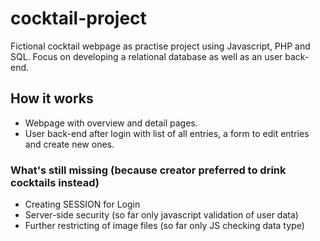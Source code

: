 # cocktail-project

Fictional cocktail webpage as practise project using Javascript, PHP and SQL. Focus on developing a relational database as well as an user back-end.

## How it works

- Webpage with overview and detail pages.
- User back-end after login with list of all entries, a form to edit entries and create new ones.

### What's still missing (because creator preferred to drink cocktails instead)

- Creating SESSION for Login
- Server-side security (so far only javascript validation of user data)
- Further restricting of image files (so far only JS checking data type)

